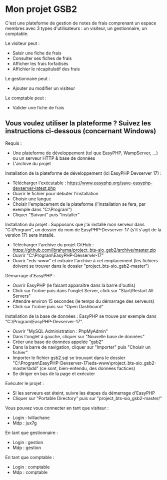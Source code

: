 # Mon projet GSB2

C'est une plateforme de gestion de notes de frais comprenant un espace membres avec 3 types d'utilisateurs : un visiteur, un gestionnaire, un comptable.

Le visiteur peut :
- Saisir une fiche de frais
- Consulter ses fiches de frais
- Afficher les frais forfaitisés
- Affichier le récapitulatif des frais

Le gestionnaire peut :
- Ajouter ou modifier un visiteur

Le comptable peut :
- Valider une fiche de frais

## Vous voulez utiliser la plateforme ? Suivez les instructions ci-dessous (concernant Windows)

Requis :
- Une plateforme de développement (tel que EasyPHP, WampServer, ...) ou un serveur HTTP & base de données
- L'archive du projet

Installation de la plateforme de développement (ici EasyPHP Devserver 17) :

- Télécharger l'exécutable : https://www.easyphp.org/save-easyphp-devserver-latest.php
- Ouvrir le fichier pour débuter l'installation
- Choisir une langue
- Choisir l'emplacement de la plateforme (l'installation se fera, par exemple dans "C:\Program")
- Cliquer "Suivant" puis "Installer"

Installation du projet :
Supposons que j'ai installé mon serveur dans "C:\Program", un dossier du nom de EasyPHP-Devserver-17 (s'il s'agit de la version 17) sera installé.

- Télécharger l'archive du projet GitHub : https://github.com/ibrahyma/project_bts-sio_gsb2/archive/master.zip
- Ouvrir "C:\Program\EasyPHP-Devserver-17"
- Ouvrir "eds-www" et extraire l'archive à cet emplacement (les fichiers doivent se trouver dans le dossier "project_bts-sio_gsb2-master")

Démarrage d'EasyPHP :
- Ouvrir EasyPHP (le faisant apparaître dans la barre d'outils)
- Click sur l'icône puis dans l'onglet Server, click sur "Start/Restart All Servers"
- Attendre environ 15 secondes (le temps du démarrage des serveurs)
- Click sur l'icône puis sur "Open Dashboard"

Installation de la base de données :
EasyPHP se trouve par exemple dans "C:\Program\EasyPHP-Devserver-17".

- Ouvrir "MySQL Administration : PhpMyAdmin"
- Dans l'onglet à gauche, cliquer sur "Nouvelle base de données"
- Créer une base de données appelée "gsb2"
- Dans la barre de navigation, cliquer sur "Importer" puis "Choisir un fichier"
- Importer le fichier gsb2.sql se trouvant dans le dossier "C:\Program\EasyPHP-Devserver-17\eds-www\project_bts-sio_gsb2-master\bdd" (ce sont, bien-entendu, des données factices)
- Se diriger en bas de la page et exécuter

Exécuter le projet :

- Si les serveurs est éteint, suivre les étapes du démarrage d'EasyPHP
- Cliquer sur "Portable Directory" puis sur "project_bts-sio_gsb2-master/"

Vous pouvez vous connecter en tant que visiteur :
- Login : lvillachane
- Mdp : jux7g

En tant que gestionnaire :
- Login : gestion
- Mdp : gestion

En tant que comptable :
- Login : comptable
- Mdp : comptable
